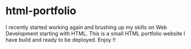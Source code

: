 # html-portfolio

I recently started working again and brushing up my skills on Web Development starting with HTML.
This is a small HTML portfolio website I have build and ready to be deployed. Enjoy !!
